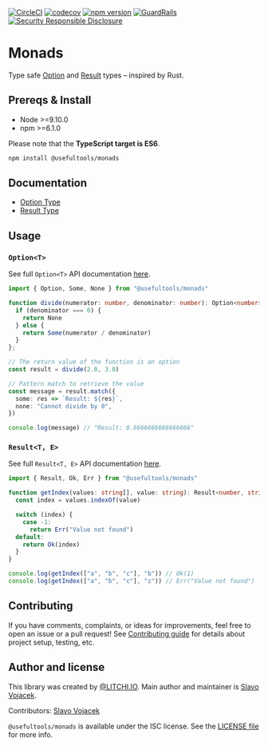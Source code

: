 [![CircleCI](https://circleci.com/gh/litchi-io/monads.svg?style=svg)](https://circleci.com/gh/litchi-io/monads)
[![codecov](https://codecov.io/gh/litchi-io/monads/branch/master/graph/badge.svg)](https://codecov.io/gh/litchi-io/monads)
[![npm version](https://img.shields.io/npm/v/@usefultools/monads.svg)](https://www.npmjs.com/package/@usefultools/monads)
[![GuardRails](https://badges.production.guardrails.io/litchi-io/monads.svg)](https://www.guardrails.io)
[![Security Responsible Disclosure](https://img.shields.io/badge/Security-Responsible%20Disclosure-yellow.svg)](https://github.com/litchi-io/monads/blob/master/SECURITY.md)

# Monads

Type safe [Option](https://doc.rust-lang.org/std/option/enum.Option.html) and [Result](https://doc.rust-lang.org/std/result/enum.Result.html) types – inspired by Rust.

## Prereqs & Install

* Node >=9.10.0
* npm >=6.1.0

Please note that the **TypeScript target is ES6**.

```sh
npm install @usefultools/monads
```

## Documentation

- [Option Type](./src/Option)
- [Result Type](./src/Result)

## Usage

### `Option<T>`

See full `Option<T>` API documentation [here](./src/Option).

```typescript
import { Option, Some, None } from "@usefultools/monads"

function divide(numerator: number, denominator: number): Option<number> {
  if (denominator === 0) {
    return None
  } else {
    return Some(numerator / denominator)
  }
};

// The return value of the function is an option
const result = divide(2.0, 3.0)

// Pattern match to retrieve the value
const message = result.match({
  some: res => `Result: ${res}`,
  none: "Cannot divide by 0",
})

console.log(message) // "Result: 0.6666666666666666"

```

### `Result<T, E>`

See full `Result<T, E>` API documentation [here](./src/Result).

```typescript
import { Result, Ok, Err } from "@usefultools/monads"

function getIndex(values: string[], value: string): Result<number, string> {
  const index = values.indexOf(value)

  switch (index) {
    case -1:
      return Err("Value not found")
  default:
    return Ok(index)
  }
}

console.log(getIndex(["a", "b", "c"], "b")) // Ok(1)
console.log(getIndex(["a", "b", "c"], "z")) // Err("Value not found")

```

## Contributing

If you have comments, complaints, or ideas for improvements, feel free to open an issue or a pull request! See [Contributing guide](./CONTRIBUTING.md) for details about project setup, testing, etc.

## Author and license

This library was created by [@LITCHI.IO](https://github.com/litchi-io). Main author and maintainer is [Slavo Vojacek](https://github.com/slavovojacek).

Contributors: [Slavo Vojacek](https://github.com/slavovojacek)

`@usefultools/monads` is available under the ISC license. See the [LICENSE file](./LICENSE.txt) for more info.
